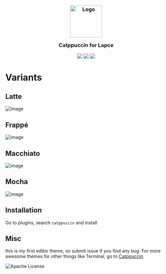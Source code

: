 <h3 align="center">
 <img src="https://raw.githubusercontent.com/catppuccin/catppuccin/dev/assets/logos/exports/1544x1544_circle.png" width="100" alt="Logo"/><br/>
 <img src="https://raw.githubusercontent.com/catppuccin/catppuccin/dev/assets/misc/transparent.png" height="30" width="0px"/>
 Catppuccin for Lapce
 <img src="https://raw.githubusercontent.com/catppuccin/catppuccin/dev/assets/misc/transparent.png" height="30" width="0px"/>
</h3>

<p align="center">
    <a href="https://github.com/ghishadow/lapce-catppuccin/stargazers"><img src="https://img.shields.io/github/stars/ghishadow/lapce-catppuccin?colorA=1e1e28&colorB=c9cbff&style=for-the-badge&logo=starship"></a>
    <a href="https://github.com/ghishadow/lapce-catppuccin/issues"><img src="https://img.shields.io/github/issues/ghishadow/lapce-catppuccin?colorA=1e1e28&colorB=f7be95&style=for-the-badge"></a>
    <a href="https://github.com/ghishadow/lapce-catppuccin/contributors"><img src="https://img.shields.io/github/contributors/ghishadow/lapce-catppuccin?colorA=1e1e28&colorB=b1e1a6&style=for-the-badge"></a>
</p>

# Variants

## Latte

![image](https://user-images.githubusercontent.com/9583775/175836075-9752fe90-3867-48f0-b527-9c4e18531727.png)

## Frappé

![image](https://user-images.githubusercontent.com/9583775/175836109-c03804b3-4ce5-4127-b436-70a764230f9d.png)

## Macchiato

![image](https://user-images.githubusercontent.com/9583775/175836152-cd3b10e4-7260-49f4-a591-dd6bc343f8b0.png)

## Mocha

![image](https://user-images.githubusercontent.com/9583775/175836180-807080f9-a7fa-44c3-9922-f903911823e8.png)

## Installation

Go to plugins, search `catppuccin` and install

## Misc

this is my first editor theme, so submit issue if you find any bug.
For more awesome themes for other things like Terminal, go to [Catppuccin](https://github.com/catppuccin/catppuccin)

![Apache License](https://img.shields.io/static/v1.svg?style=for-the-badge&label=License&message=APACHE&logoColor=d9e0ee&colorA=302d41&colorB=c9cbff)
